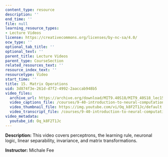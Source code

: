 ```yaml
---
content_type: resource
description: ''
end_time: ''
file: null
learning_resource_types:
- Lecture Videos
license: https://creativecommons.org/licenses/by-nc-sa/4.0/
ocw_type: ''
optional_tab_title: ''
optional_text: ''
parent_title: Lecture Videos
parent_type: CourseSection
related_resources_text: ''
resource_index_text: ''
resourcetype: Video
start_time: ''
title: 15. Matrix Operations
uid: 3d874f3e-261d-d7f2-4992-2aaccab948b5
video_files:
  archive_url: https://archive.org/download/MIT9.40S18/MIT9_40S18_lec15_300k.mp4
  video_captions_file: /courses/9-40-introduction-to-neural-computation-spring-2018/723289880c3c5da69522e0352b6d91e3_Oq_k8F2T1Jc.vtt
  video_thumbnail_file: https://img.youtube.com/vi/Oq_k8F2T1Jc/default.jpg
  video_transcript_file: /courses/9-40-introduction-to-neural-computation-spring-2018/b73e668f6cfc84ff211a069858c19479_Oq_k8F2T1Jc.pdf
video_metadata:
  youtube_id: Oq_k8F2T1Jc
---
```


**Description:** This video covers perceptrons, the learning rule, neuronal logic, linear separability, invariance, and matrix transformations.

**Instructor:** Michale Fee

